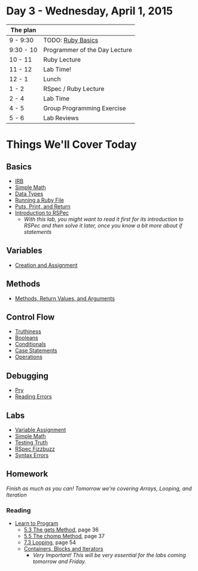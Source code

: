 # Day 3 - Wednesday, April 1, 2015 

The plan        |      |
----------------|-------
9 - 9:30        | TODO: [Ruby Basics](http://learn.flatironschool.com/lessons/3788)
9:30 - 10       | Programmer of the Day Lecture
10 - 11         | Ruby Lecture
11 - 12         | Lab Time!
12 - 1          | Lunch
1 - 2           | RSpec / Ruby Lecture
2 - 4           | Lab Time
4 - 5           | Group Programming Exercise
5 - 6           | Lab Reviews

# Things We'll Cover Today

## Basics

* [IRB](http://learn.flatironschool.com/lessons/3306)
* [Simple Math](http://learn.flatironschool.com/lessons/3327)
* [Data Types](http://learn.flatironschool.com/lessons/3323)
* [Running a Ruby File](http://learn.flatironschool.com/lessons/3305)
* [Puts, Print, and Return](http://learn.flatironschool.com/lessons/3315)
* [Introduction to RSPec](http://learn.flatironschool.com/lessons/3333)
  - _With this lab, you might want to read it first for its introduction to RSPec and then solve it later, once you know a bit more about if statements_

## Variables
* [Creation and Assignment](http://learn.flatironschool.com/lessons/3313)

## Methods
* [Methods, Return Values, and Arguments](http://learn.flatironschool.com/lessons/3316)

## Control Flow
* [Truthiness](http://learn.flatironschool.com/lessons/3325)
* [Booleans](http://learn.flatironschool.com/lessons/3324)
* [Conditionals](http://learn.flatironschool.com/lessons/3331)
* [Case Statements](http://learn.flatironschool.com/lessons/3334)
* [Operations](http://learn.flatironschool.com/lessons/3341)

## Debugging
* [Pry](http://learn.flatironschool.com/lessons/3792)
* [Reading Errors](http://learn.flatironschool.com/lessons/3793)

## Labs

- [Variable Assignment](http://learn.flatironschool.com/lessons/3314)
- [Simple Math](http://learn.flatironschool.com/lessons/3327)
- [Testing Truth](http://learn.flatironschool.com/lessons/3326)
- [RSpec Fizzbuzz](http://learn.flatironschool.com/lessons/3333)
- [Syntax Errors](http://learn.flatironschool.com/lessons/3310)

## Homework

*Finish as much as you can! Tomorrow we're covering Arrays, Looping, and Iteration*

### Reading

* [Learn to Program](http://books.flatironschool.com/books/43)
  * [5.3 The gets Method](http://books.flatironschool.com/books/43?page=36), page 36
  * [5.5 The chomp Method](http://books.flatironschool.com/books/43?page=37), page 37
  * [7.3 Looping](http://books.flatironschool.com/books/43?page=54), page 54
  * [Containers, Blocks and Iterators](http://books.flatironschool.com/books/11?page=61)
      - _Very Important! This will be very essential for the labs coming tomorrow and Friday._
